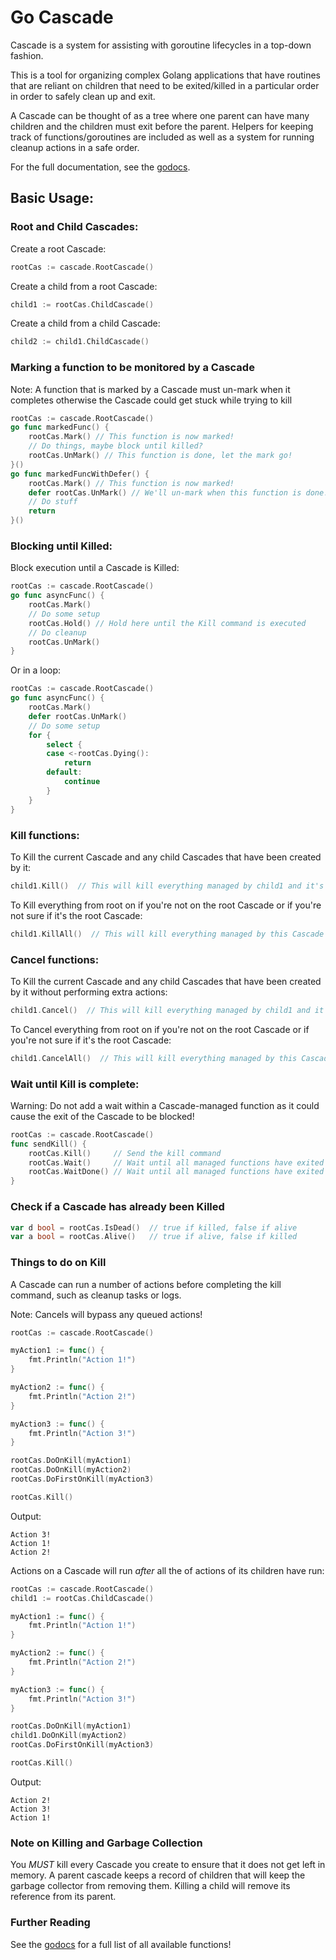 # Go Cascade

Cascade is a system for assisting with goroutine lifecycles in a top-down fashion.

This is a tool for organizing complex Golang applications that have routines that are reliant on children that need to be exited/killed in a particular order in order to safely clean up and exit.

A Cascade can be thought of as a tree where one parent can have many children and the children must exit before the parent. Helpers for keeping track of functions/goroutines are included as well as a system for running cleanup actions in a safe order.

For the full documentation, see the [godocs](https://godoc.org/github.com/thedeltaflyer/cascade).

## Basic Usage:

### Root and Child Cascades:
Create a root Cascade:
```go
rootCas := cascade.RootCascade()
```

Create a child from a root Cascade:
```go
child1 := rootCas.ChildCascade()
```

Create a child from a child Cascade:
```go
child2 := child1.ChildCascade()
```

### Marking a function to be monitored by a Cascade
Note: A function that is marked by a Cascade must un-mark when it completes otherwise the Cascade could get stuck while trying to kill
```go
rootCas := cascade.RootCascade()
go func markedFunc() {
	rootCas.Mark() // This function is now marked!
	// Do things, maybe block until killed?
	rootCas.UnMark() // This function is done, let the mark go!
}()
go func markedFuncWithDefer() {
	rootCas.Mark() // This function is now marked!
	defer rootCas.UnMark() // We'll un-mark when this function is done!
	// Do stuff
	return
}()
```

### Blocking until Killed:
Block execution until a Cascade is Killed:
```go
rootCas := cascade.RootCascade()
go func asyncFunc() {
	rootCas.Mark()
	// Do some setup
	rootCas.Hold() // Hold here until the Kill command is executed
	// Do cleanup
	rootCas.UnMark()
}
```
Or in a loop:
```go
rootCas := cascade.RootCascade()
go func asyncFunc() {
	rootCas.Mark()
	defer rootCas.UnMark()
	// Do some setup
	for {
		select {
		case <-rootCas.Dying():
			return
		default:
			continue
		}
	}
}
```

### Kill functions:
To Kill the current Cascade and any child Cascades that have been created by it:
```go
child1.Kill()  // This will kill everything managed by child1 and it's child, child2
```

To Kill everything from root on if you're not on the root Cascade or if you're not sure if it's the root Cascade:
```go
child1.KillAll()  // This will kill everything managed by this Cascade tree: rootCas, child1, and child2
```

### Cancel functions:
To Kill the current Cascade and any child Cascades that have been created by it without performing extra actions:
```go
child1.Cancel()  // This will kill everything managed by child1 and it's child, child2
```

To Cancel everything from root on if you're not on the root Cascade or if you're not sure if it's the root Cascade:
```go
child1.CancelAll()  // This will kill everything managed by this Cascade tree: rootCas, child1, and child2
```

### Wait until Kill is complete:
Warning: Do not add a wait within a Cascade-managed function as it could cause the exit of the Cascade to be blocked!

```go
rootCas := cascade.RootCascade()
func sendKill() {
	rootCas.Kill()     // Send the kill command
	rootCas.Wait()     // Wait until all managed functions have exited
	rootCas.WaitDone() // Wait until all managed functions have exited AND any other actions have been executed
}
```

### Check if a Cascade has already been Killed
```go
var d bool = rootCas.IsDead()  // true if killed, false if alive
var a bool = rootCas.Alive()   // true if alive, false if killed
```

### Things to do on Kill
A Cascade can run a number of actions before completing the kill command, such as cleanup tasks or logs.

Note: Cancels will bypass any queued actions!

```go
rootCas := cascade.RootCascade()

myAction1 := func() {
	fmt.Println("Action 1!")
}

myAction2 := func() {
	fmt.Println("Action 2!")
}

myAction3 := func() {
	fmt.Println("Action 3!")
}

rootCas.DoOnKill(myAction1)
rootCas.DoOnKill(myAction2)
rootCas.DoFirstOnKill(myAction3)

rootCas.Kill()
```
Output:
```
Action 3!
Action 1!
Action 2!
```

Actions on a Cascade will run *after* all the of actions of its children have run:
```go
rootCas := cascade.RootCascade()
child1 := rootCas.ChildCascade()

myAction1 := func() {
	fmt.Println("Action 1!")
}

myAction2 := func() {
	fmt.Println("Action 2!")
}

myAction3 := func() {
	fmt.Println("Action 3!")
}

rootCas.DoOnKill(myAction1)
child1.DoOnKill(myAction2)
rootCas.DoFirstOnKill(myAction3)

rootCas.Kill()
```
Output:
```
Action 2!
Action 3!
Action 1!
```

### Note on Killing and Garbage Collection
You *MUST* kill every Cascade you create to ensure that it does not get left in memory. A parent cascade keeps a record of children that will keep the garbage collector from removing them. Killing a child will remove its reference from its parent.

### Further Reading
See the [godocs](https://godoc.org/github.com/thedeltaflyer/cascade) for a full list of all available functions!